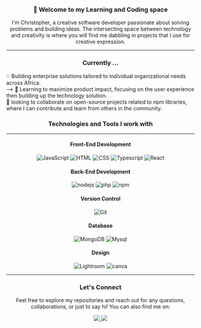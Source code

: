 <div align="center">
  
### 👋 Welcome to my Learning and Coding space

I'm Christopher, a creative software developer passionate about solving problems and building ideas. The intersecting space between technology and creativity is where you will find me dabbling in projects that I use for creative expression. 

* * *

### Currently ...

<div align="start">
<!-- 🔭 Working on <b><a href="https://bargain-cyan.vercel.app/">bargain.online</a></b>, an online tool that allows shoppers to gain the best bargain while maintaining their budget. <br/> --!> 
💡 Building enterprise solutions tailored to individual organizational needs across Africa.<br/> -->
🌱 Learning to maximize product impact, focusing on the user experience then building up the technology solution.<br/>
👯 looking to collaborate on open-source projects related to npm libraries, where I can contribute and learn from others in the community.<br/>
</div>

### Technologies and Tools I work with 

* * *

#### Front-End Development 

![JavaScript](https://img.shields.io/badge/JavaScript-323330?style=for-the-badge&logo=javascript&logoColor=F7DF1E)
![HTML](https://img.shields.io/badge/HTML5-E34F26?style=for-the-badge&logo=html5&logoColor=white)
![CSS](https://img.shields.io/badge/CSS3-1572B6?style=for-the-badge&logo=css3&logoColor=white)
![Typescript](https://img.shields.io/badge/TypeScript-007ACC?style=for-the-badge&logo=typescript&logoColor=white)
![React](https://img.shields.io/badge/React-20232A?style=for-the-badge&logo=react&logoColor=61DAFB)


#### Back-End Development 

![nodejs](https://img.shields.io/badge/Node%20js-339933?style=for-the-badge&logo=nodedotjs&logoColor=white)
![php](https://img.shields.io/badge/PHP-777BB4?style=for-the-badge&logo=php&logoColor=white)
![npm](https://img.shields.io/badge/npm-CB3837?style=for-the-badge&logo=npm&logoColor=white)

#### Version Control

![Git](https://img.shields.io/badge/Git-F05032?style=for-the-badge&logo=git&logoColor=white)


#### Database

![MongoDB](https://img.shields.io/badge/MongoDB-4EA94B?style=for-the-badge&logo=mongodb&logoColor=white)
![Mysql](https://img.shields.io/badge/MySQL-005C84?style=for-the-badge&logo=mysql&logoColor=white)

#### Design

![Lightroom](https://img.shields.io/badge/Adobe%20Lightroom-31A8FF?style=for-the-badge&logo=Adobe%20Lightroom&logoColor=white)
![canva](https://img.shields.io/badge/Canva-%2300C4CC.svg?&style=for-the-badge&logo=Canva&logoColor=white)


* * *


### Let's Connect

Feel free to explore my repositories and reach out for any questions, collaborations, or just to say hi! You can also find me on:

<p align="center">
<a href="https://www.linkedin.com/in/cmaduka/"><img src="https://img.shields.io/badge/LinkedIn-0077B5?style=for-the-badge&logo=linkedin&logoColor=white"/> </a>
<a href="https://twitter.com/itzmaduks"><img src="https://img.shields.io/badge/Twitter-1DA1F2?style=for-the-badge&logo=twitter&logoColor=white"/> </a>
</p>

</div>
<!--
**Itzmadukz/itzmadukz** is a ✨ _special_ ✨ repository because its `README.md` (this file) appears on your GitHub profile.

Here are some ideas to get you started:

- 🔭 I’m currently working on ...
- 🌱 I’m currently learning ...
- 👯 I’m looking to collaborate on ...
- 🤔 I’m looking for help with ...
- 💬 Ask me about ...
- 📫 How to reach me: ...
- 😄 Pronouns: ...
- ⚡ Fun fact: ...
-->
